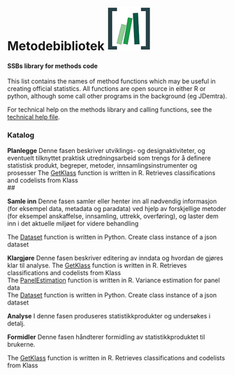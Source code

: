 Metodebibliotek ![Code Library](viz/codelibrary_ssb.png)
========================================================

#### SSBs library for methods code

This list contains the names of method functions which may be useful in
creating official statistics. All functions are open source in either R
or python, although some call other programs in the background (eg
JDemtra).

For technical help on the methods library and calling functions, see the
[technical help file](help/technical.md).

### Katalog

**Planlegge** Denne fasen beskriver utviklings- og designaktiviteter, og
eventuelt tilknyttet praktisk utredningsarbeid som trengs for å definere
statistisk produkt, begreper, metoder, innsamlingsinstrumenter og
prosesser The
[GetKlass](https://www.rdocumentation.org/packages/klassR/versions/0.1.2/topics/GetKlass)
function is written in R. Retrieves classifications and codelists from
Klass  
\#\#

**Samle inn** Denne fasen samler eller henter inn all nødvendig
informasjon (for eksempel data, metadata og paradata) ved hjelp av
forskjellige metoder (for eksempel anskaffelse, innsamling, uttrekk,
overføring), og laster dem inn i det aktuelle miljøet for videre
behandling

The [Dataset](https://pypi.org/project/pyjstat/) function is written in
Python. Create class instance of a json dataset

**Klargjøre** Denne fasen beskriver editering av inndata og hvordan de
gjøres klar til analyse. The
[GetKlass](https://www.rdocumentation.org/packages/klassR/versions/0.1.2/topics/GetKlass)
function is written in R. Retrieves classifications and codelists from
Klass  
The
[PanelEstimation](https://www.rdocumentation.org/packages/CalibrateSSB/versions/1.3.0/topics/PanelEstimation)
function is written in R. Variance estimation for panel data  
The [Dataset](https://pypi.org/project/pyjstat/) function is written in
Python. Create class instance of a json dataset

**Analyse** I denne fasen produseres statistikkprodukter og undersøkes i
detalj.

**Formidler** Denne fasen håndterer formidling av statistikkproduktet
til brukerne.

The
[GetKlass](https://www.rdocumentation.org/packages/klassR/versions/0.1.2/topics/GetKlass)
function is written in R. Retrieves classifications and codelists from
Klass

